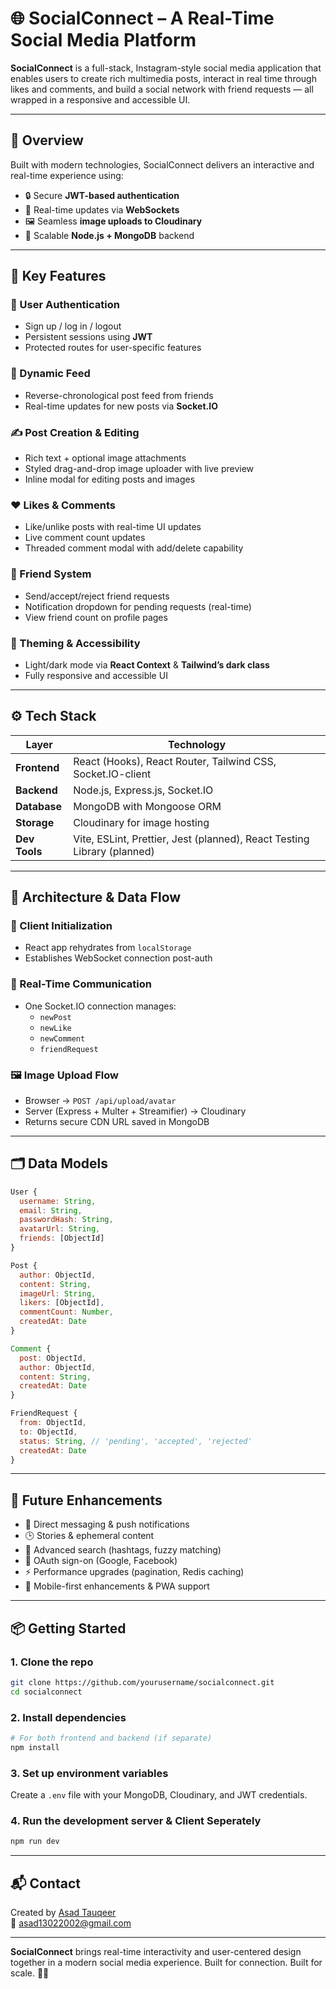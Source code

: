 # 🌐 SocialConnect – A Real-Time Social Media Platform

**SocialConnect** is a full-stack, Instagram-style social media application that enables users to create rich multimedia posts, interact in real time through likes and comments, and build a social network with friend requests — all wrapped in a responsive and accessible UI.

---

## 🚀 Overview

Built with modern technologies, SocialConnect delivers an interactive and real-time experience using:

- 🔒 Secure **JWT-based authentication**
- 💬 Real-time updates via **WebSockets**
- 🖼️ Seamless **image uploads to Cloudinary**
- 🔗 Scalable **Node.js + MongoDB** backend

---

## 🎯 Key Features

### 🔐 User Authentication
- Sign up / log in / logout
- Persistent sessions using **JWT**
- Protected routes for user-specific features

### 📰 Dynamic Feed
- Reverse-chronological post feed from friends
- Real-time updates for new posts via **Socket.IO**

### ✍️ Post Creation & Editing
- Rich text + optional image attachments
- Styled drag-and-drop image uploader with live preview
- Inline modal for editing posts and images

### ❤️ Likes & Comments
- Like/unlike posts with real-time UI updates
- Live comment count updates
- Threaded comment modal with add/delete capability

### 👥 Friend System
- Send/accept/reject friend requests
- Notification dropdown for pending requests (real-time)
- View friend count on profile pages

### 🎨 Theming & Accessibility
- Light/dark mode via **React Context** & **Tailwind’s dark class**
- Fully responsive and accessible UI

---

## ⚙️ Tech Stack

| Layer        | Technology                             |
|--------------|-----------------------------------------|
| **Frontend** | React (Hooks), React Router, Tailwind CSS, Socket.IO-client |
| **Backend**  | Node.js, Express.js, Socket.IO          |
| **Database** | MongoDB with Mongoose ORM               |
| **Storage**  | Cloudinary for image hosting            |
| **Dev Tools**| Vite, ESLint, Prettier, Jest (planned), React Testing Library (planned) |

---

## 🧠 Architecture & Data Flow

### 🔄 Client Initialization
- React app rehydrates from `localStorage`
- Establishes WebSocket connection post-auth

### 🔌 Real-Time Communication
- One Socket.IO connection manages:
  - `newPost`
  - `newLike`
  - `newComment`
  - `friendRequest`

### 🖼️ Image Upload Flow
- Browser → `POST /api/upload/avatar`
- Server (Express + Multer + Streamifier) → Cloudinary
- Returns secure CDN URL saved in MongoDB

---

## 🗂️ Data Models

```js
User {
  username: String,
  email: String,
  passwordHash: String,
  avatarUrl: String,
  friends: [ObjectId]
}

Post {
  author: ObjectId,
  content: String,
  imageUrl: String,
  likers: [ObjectId],
  commentCount: Number,
  createdAt: Date
}

Comment {
  post: ObjectId,
  author: ObjectId,
  content: String,
  createdAt: Date
}

FriendRequest {
  from: ObjectId,
  to: ObjectId,
  status: String, // 'pending', 'accepted', 'rejected'
  createdAt: Date
}
```

---

## 🔮 Future Enhancements

- 💬 Direct messaging & push notifications  
- 🕒 Stories & ephemeral content  
- 🔎 Advanced search (hashtags, fuzzy matching)  
- 🔐 OAuth sign-on (Google, Facebook)  
- ⚡ Performance upgrades (pagination, Redis caching)  
- 📱 Mobile-first enhancements & PWA support  

---

## 📦 Getting Started

### 1. Clone the repo

```bash
git clone https://github.com/yourusername/socialconnect.git
cd socialconnect
```

### 2. Install dependencies

```bash
# For both frontend and backend (if separate)
npm install
```

### 3. Set up environment variables

Create a `.env` file with your MongoDB, Cloudinary, and JWT credentials.

### 4. Run the development server & Client Seperately

```bash
npm run dev
```

---

## 📬 Contact

Created by [Asad Tauqeer](https://www.linkedin.com/in/asad-tq)  
📧 asad13022002@gmail.com  

---

**SocialConnect** brings real-time interactivity and user-centered design together in a modern social media experience. Built for connection. Built for scale. 💬🚀

